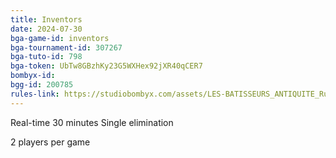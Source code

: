 ```yaml
---
title: Inventors
date: 2024-07-30
bga-game-id: inventors
bga-tournament-id: 307267
bga-tuto-id: 798
bga-token: UbTw8GBzhKy23G5WXHex92jXR40qCER7
bombyx-id:
bgg-id: 200785
rules-link: https://studiobombyx.com/assets/LES-BATISSEURS_ANTIQUITE_Rulebook_FR.pdf
---
```


Real-time 30 minutes Single elimination

2 players per game